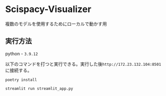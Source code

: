 # Scispacy-Visualizer

複数のモデルを使用するためにローカルで動かす用

## 実行方法

python - `3.9.12`

以下のコマンドを打つと実行できる。実行した後`http://172.23.132.104:8501`に接続する。

`poetry install`

`streamlit run streamlit_app.py`
